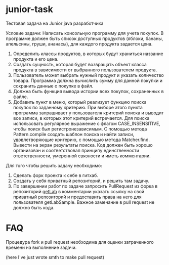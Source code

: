 # junior-task
Тестовая задача на Junior java разработчика

Условие задачи:
Написать консольную программу для учета покупок. В программе должен быть список доступных продуктов (яблоки, бананы, апельсины, груши, ананасы), для каждого продукта задается цена.
1. Определить классы продуктов, в которых будут храниться название продукта и его цена. 
2. Создать сущность, которая будет возвращать объект класса продукта в зависимости от выбранного пользователем продукта.
3. Пользователь может выбрать нужный продукт и указать количество товара. Программа должна вычислить сумму для данной покупки и сохранить данные о покупке в файл. 
4. Должна быть функция вывода истории всех покупок, сохраненных в файле.
5. Добавить пункт в меню, который реализует функцию поиска покупок по заданному критерию. При выборе этого пункта программа запрашивает у пользователя критерий поиска и выводит все записи, в которых этот критерий встречается. Для поиска использовать регулярное выражение с флагом CASE_INSENSITIVE, чтобы поиск был регистронезависимым. С помощью метода Pattern.compile создать шаблон поиска и найти записи, удовлетворяющие критерию, с помощью метода Matcher.find. Вывести на экран результаты поиска.
Код должен быть хорошо организован и соответствовал принципу единственности ответственности, умеренной связности и иметь комментарии.

Для того чтобы решить задачу необходимо:
1. Cделать форк проекта к себе в гитхаб.
2. Создать у себя приватный репозиторий, и решить там задачу.
3. По завершении работ по задаче запросить PullRequest из форка в репозиторий [getLab](https://github.com/getLabSample/junior-task) в комментарии указать ссылку на свой приватный репозиторий и предоставить права на него для пользователя getLabSample. Важное замечание в pull request не должно быть кода.

# FAQ
Процедура fork и pull request необходима для оценки затраченного времени на выполнение задачи.

(here I've just wrote smth to make pull request)
